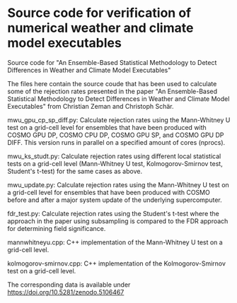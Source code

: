 # Source code for verification of numerical weather and climate model executables

Source code for "An Ensemble-Based Statistical Methodology to Detect Differences
in Weather and Climate Model Executables"

The files here contain the source coude that has been used to calculate some
of the rejection rates presented in the paper "An Ensemble-Based Statistical
Methodology to Detect Differences in Weather and Climate Model Executables"
from Christian Zeman and Christoph Schär.

mwu_gpu_cp_sp_diff.py:
Calculate rejection rates using the Mann-Whitney U test on a grid-cell
level for ensembles that have been produced with COSMO GPU DP, COSMO CPU DP,
COSMO GPU SP, and COSMO GPU DP DIFF. This version runs in parallel on a
specified amount of cores (nprocs).

mwu_ks_studt.py:
Calculate rejection rates using different local statistical tests on
a grid-cell level (Mann-Whitney U test, Kolmogorov-Smirnov test,
Student's t-test) for the same cases as above.

mwu_update.py:
Calculate rejection rates using the Mann-Whitney U test on a grid-cell
level for ensembles that have been produced with COSMO before and after
a major system update of the underlying supercomputer.

fdr_test.py:
Calculate rejection rates using the Student's t-test where the approach in the
paper using subsampling is compared to the FDR approach for determining
field significance.

mannwhitneyu.cpp:
C++ implementation of the Mann-Whitney U test on a grid-cell level.

kolmogorov-smirnov.cpp:
C++ implementation of the Kolmogorov-Smirnov test on a grid-cell level.

The corresponding data is available under
https://doi.org/10.5281/zenodo.5106467
